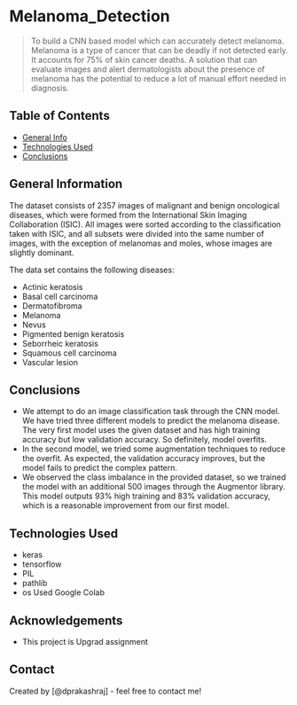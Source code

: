 # Melanoma_Detection
> To build a CNN based model which can accurately detect melanoma. Melanoma is a type of cancer that can be deadly if not detected early. It accounts for 75% of skin cancer deaths. A solution that can evaluate images and alert dermatologists about the presence of melanoma has the potential to reduce a lot of manual effort needed in diagnosis.


## Table of Contents
* [General Info](#general-information)
* [Technologies Used](#technologies-used)
* [Conclusions](#conclusions)


<!-- You can include any other section that is pertinent to your problem -->

## General Information
The dataset consists of 2357 images of malignant and benign oncological diseases, which were formed from the International Skin Imaging Collaboration (ISIC). All images were sorted according to the classification taken with ISIC, and all subsets were divided into the same number of images, with the exception of melanomas and moles, whose images are slightly dominant.


The data set contains the following diseases:

- Actinic keratosis
- Basal cell carcinoma
- Dermatofibroma
- Melanoma
- Nevus
- Pigmented benign keratosis
- Seborrheic keratosis
- Squamous cell carcinoma
- Vascular lesion
<!-- You don't have to answer all the questions - just the ones relevant to your project. -->

## Conclusions
- We attempt to do an image classification task through the CNN model. We have tried three different models to predict the melanoma disease.
  The very first model uses the given dataset and has high training accuracy but low validation accuracy. So definitely, model overfits.
- In the second model, we tried some augmentation techniques to reduce the overfit. As expected, the validation accuracy improves, but the
  model fails to predict the complex pattern.
- We observed the class imbalance in the provided dataset, so we trained the model with an additional 500 images through the Augmentor library.
  This model outputs 93% high training and 83% validation accuracy, which is a reasonable improvement from our first model.

<!-- You don't have to answer all the questions - just the ones relevant to your project. -->


## Technologies Used
- keras
- tensorflow
- PIL
- pathlib
- os Used Google Colab

## Acknowledgements
- This project is Upgrad assignment

<!-- As the libraries versions keep on changing, it is recommended to mention the version of library used in this project -->

## Contact
Created by [@dprakashraj] - feel free to contact me!


<!-- Optional -->
<!-- ## License -->
<!-- This project is open source and available under the [... License](). -->

<!-- You don't have to include all sections - just the one's relevant to your project -->
